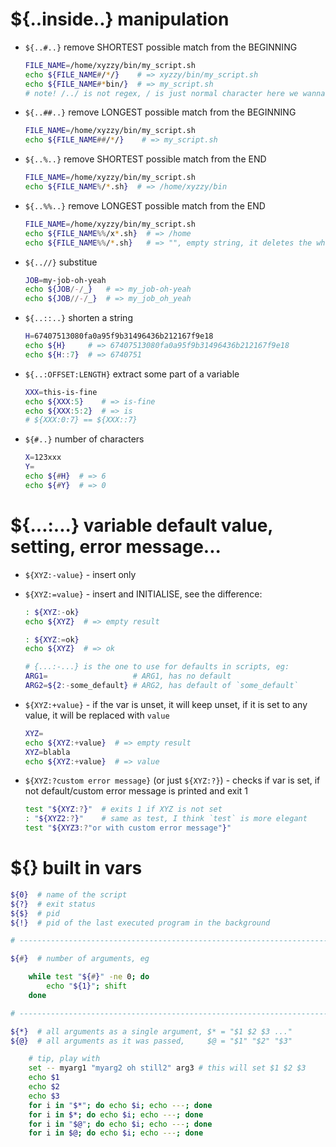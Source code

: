 # ${..inside..} manipulation

- `${..#..}` remove SHORTEST possible match from the BEGINNING
    ```sh
    FILE_NAME=/home/xyzzy/bin/my_script.sh
    echo ${FILE_NAME#/*/}    # => xyzzy/bin/my_script.sh
    echo ${FILE_NAME#*bin/}  # => my_script.sh
    # note! /../ is not regex, / is just normal character here we wanna match
    ```

- `${..##..}` remove LONGEST possible match from the BEGINNING
    ```sh
    FILE_NAME=/home/xyzzy/bin/my_script.sh
    echo ${FILE_NAME##/*/}    # => my_script.sh
    ```

- `${..%..}` remove SHORTEST possible match from the END
    ```sh
    FILE_NAME=/home/xyzzy/bin/my_script.sh
    echo ${FILE_NAME%/*.sh}  # => /home/xyzzy/bin
    ```

- `${..%%..}` remove LONGEST possible match from the END
    ```sh
    FILE_NAME=/home/xyzzy/bin/my_script.sh
    echo ${FILE_NAME%%/x*.sh}  # => /home
    echo ${FILE_NAME%%/*.sh}   # => "", empty string, it deletes the whole var
    ```

- `${..//}` substitue
    ```sh
    JOB=my-job-oh-yeah
    echo ${JOB/-/_}   # => my_job-oh-yeah
    echo ${JOB//-/_}  # => my_job_oh_yeah
    ```

- `${..::..}` shorten a string
    ```sh
    H=67407513080fa0a95f9b31496436b212167f9e18
    echo ${H}     # => 67407513080fa0a95f9b31496436b212167f9e18
    echo ${H::7}  # => 6740751
    ```

- `${..:OFFSET:LENGTH}` extract some part of a variable
    ```sh
    XXX=this-is-fine
    echo ${XXX:5}    # => is-fine
    echo ${XXX:5:2}  # => is
    # ${XXX:0:7} == ${XXX::7}
    ```

- `${#..}` number of characters
    ```sh
    X=123xxx
    Y=
    echo ${#H}  # => 6
    echo ${#Y}  # => 0
    ```
# ${...:...} variable default value, setting, error message...

- `${XYZ:-value}` - insert only
- `${XYZ:=value}` - insert and INITIALISE, see the difference:
    ```sh
    : ${XYZ:-ok}
    echo ${XYZ}  # => empty result

    : ${XYZ:=ok}
    echo ${XYZ}  # => ok

    # {...:-...} is the one to use for defaults in scripts, eg:
    ARG1=                   # ARG1, has no default
    ARG2=${2:-some_default} # ARG2, has default of `some_default`
    ```

- `${XYZ:+value}` - if the var is unset, it will keep unset, if it is set to
  any value, it will be replaced with `value`
    ```sh
    XYZ=
    echo ${XYZ:+value}  # => empty result
    XYZ=blabla
    echo ${XYZ:+value}  # => value
    ```

- `${XYZ:?custom error message}` (or just `${XYZ:?}`) - checks if var is set,
  if not default/custom error message is printed and exit 1
    ```sh
    test "${XYZ:?}"  # exits 1 if XYZ is not set
    : "${XYZ2:?}"    # same as test, I think `test` is more elegant
    test "${XYZ3:?"or with custom error message"}"
    ```

# ${} built in vars

```sh
${0}  # name of the script
${?}  # exit status
${$}  # pid
${!}  # pid of the last executed program in the background

# ---------------------------------------------------------------------------- #

${#}  # number of arguments, eg

    while test "${#}" -ne 0; do
        echo "${1}"; shift
    done

# ---------------------------------------------------------------------------- #

${*}  # all arguments as a single argument, $* = "$1 $2 $3 ..."
${@}  # all arguments as it was passed,     $@ = "$1" "$2" "$3"

    # tip, play with
    set -- myarg1 "myarg2 oh still2" arg3 # this will set $1 $2 $3
    echo $1
    echo $2
    echo $3
    for i in "$*"; do echo $i; echo ---; done
    for i in $*; do echo $i; echo ---; done
    for i in "$@"; do echo $i; echo ---; done
    for i in $@; do echo $i; echo ---; done
```
